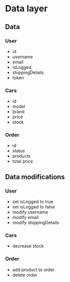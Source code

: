 # Data layer

## Data

### User

- id
- username
- email
- isLogged
- shippingDetails
- token

### Cars

- id
- model
- brand
- price
- stock

### Order

- id
- status
- products
- total price

## Data modifications

### User

- set isLogged to true
- set isLogged to false
- modify username
- modify email
- modify shippingDetails

### Cars

- decrease stock

### Order

- add product to order
- delete order

